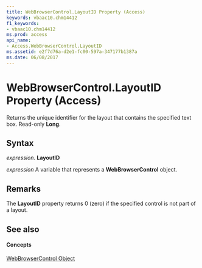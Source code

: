 ```yaml
---
title: WebBrowserControl.LayoutID Property (Access)
keywords: vbaac10.chm14412
f1_keywords:
- vbaac10.chm14412
ms.prod: access
api_name:
- Access.WebBrowserControl.LayoutID
ms.assetid: e2f7d76a-d2e1-fc00-597a-347177b1387a
ms.date: 06/08/2017
---
```



# WebBrowserControl.LayoutID Property (Access)

Returns the unique identifier for the layout that contains the specified text box. Read-only **Long**.


## Syntax

 _expression_. **LayoutID**

 _expression_ A variable that represents a **WebBrowserControl** object.


## Remarks

The **LayoutID** property returns 0 (zero) if the specified control is not part of a layout.


## See also


#### Concepts


[WebBrowserControl Object](webbrowsercontrol-object-access.md)

